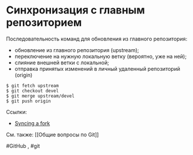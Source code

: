 ﻿# Синхронизация с главным репозиторием

Последовательность команд для обновления из главного репозитория:
- обновление из главного репозитория (upstream);
- переключение на нужную локальную ветку (вероятно, уже на ней);
- слияние внешней ветки с локальной;
- отправка принятых изменений в личный удаленный репозиторий (origin)

```
$ git fetch upstream
$ git checkout devel
$ git merge upstream/devel
$ git push origin
```

Ссылки:
- [Syncing a fork](https://stackoverflow.com/questions/7244321/how-do-i-update-or-sync-a-forked-repository-on-github/19506355#19506355)

См. также: [[Общие вопросы по Git]]

#GitHub , #git 

